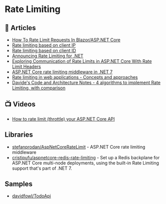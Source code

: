 # Rate Limiting

## 📕 Articles
- [How To Rate Limit Requests In Blazor/ASP.NET Core](https://www.cloudsavvyit.com/12306/how-to-rate-limit-requests-in-blazor-asp-net-core/)
- [Rate limiting based on client IP](https://riptutorial.com/asp-net-core/example/18611/rate-limiting-based-on-client-ip)
- [Rate limiting based on client ID](https://riptutorial.com/asp-net-core/example/18612/rate-limiting-based-on-client-id)
- [Announcing Rate Limiting for .NET](https://devblogs.microsoft.com/dotnet/announcing-rate-limiting-for-dotnet/)
- [Exploring Communication of Rate Limits in ASP.NET Core With Rate Limit Headers](https://www.tpeczek.com/2022/07/exploring-communication-of-rate-limits.html)
- [ASP.NET Core rate limiting middleware in .NET 7](https://blog.maartenballiauw.be/post/2022/09/26/aspnet-core-rate-limiting-middleware.html)
- [Rate limiting in web applications - Concepts and approaches](https://blog.maartenballiauw.be/post/2022/10/03/rate-limiting-web-applications-concepts-approaches.html)
- [Davide's Code and Architecture Notes - 4 algorithms to implement Rate Limiting, with comparison](https://www.code4it.dev/architecture-notes/rate-limiting-algorithms/)

## 📺 Videos
- [How to rate limit (throttle) your ASP.NET Core API](https://www.youtube.com/watch?v=GQAgh_z1rHY)

## Libraries
- [stefanprodan/AspNetCoreRateLimit](https://github.com/stefanprodan/AspNetCoreRateLimit) - ASP.NET Core rate limiting middleware
- [cristipufu/aspnetcore-redis-rate-limiting](https://github.com/cristipufu/aspnetcore-redis-rate-limiting) - Set up a Redis backplane for ASP.NET Core multi-node deployments, using the built-in Rate Limiting support that's part of .NET 7.

## Samples
- [davidfowl/TodoApi](https://github.com/davidfowl/TodoApi)